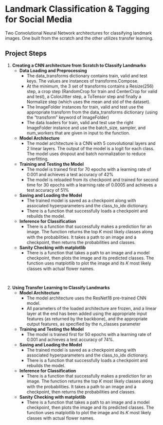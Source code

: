 # Landmark Classification & Tagging for Social Media
Two Convolutional Neural Network architectures for classifying landmark images. One built from the scratch and the other utilizes transfer learning. 

## Project Steps

1. **Creating a CNN architecture from Scratch to Classify Landmarks**
    - **Data Loading and Preprocessing**
        - The data_transforms dictionary contains train, valid and test keys. The values are instances of transforms.Compose. 
        - At the minimum, the 3 set of transforms contains a Resize(256) step, a crop step (RandomCrop for train and CenterCrop for valid and test), a ColorJitter step, a ToTensor step and finally a Normalize step (which uses the mean and std of the dataset). 
        - The ImageFolder instances for train, valid and test use the appropriate transform from the data_transforms dictionary (using the “transform” keyword of ImageFolder)
        - The data loaders for train, valid and test use the right ImageFolder instance and use the batch_size, sampler, and num_workers that are given in input to the function.
    - **Model Architecture**
        - The model architecture is a CNN with 5 convolutional layers and 2 linear layers. The output of the model is a logit for each class. The model uses dropout and batch normalization to reduce overfitting.
    - **Training and Testing the Model**
        - The model is trained first for 70 epochs with a learning rate of 0.001 and achieves a test accuracy of 42%
        - The model is reloaded from its checkpoint and trained for second time for 30 epochs with a learning rate of 0.0005 and achieves a test accuracy of 51%
    - **Saving and Loading the Model**
        - The trained model is saved as a checkpoint along with associated hyperparameters and the class_to_idx dictionary.
        - There is a function that successfully loads a checkpoint and rebuilds the model.
    -  **Inference for Classification**
        - There is a function that successfully makes a prediction for an image. The function returns the top 𝐾 most likely classes along with the probabilities. It takes a path to an image and a checkpoint, then returns the probabilities and classes.
    - **Sanity Checking with matplotlib**
        - There is a function that takes a path to an image and a model checkpoint, then plots the image and its predicted classes. The function uses matplotlib to plot the image and its 𝐾 most likely classes with actual flower names.  
<br>



2. **Using Transfer Learning to Classify Landmarks**
    - **Model Architecture**
        - The model architecture uses the ResNet18 pre-trained CNN model. 
        - All parameters of the loaded architecture are frozen, and a linear layer at the end has been added using the appropriate input features (as returned by the backbone), and the appropriate output features, as specified by the n_classes parameter
    - **Training and Testing the Model**
        - The model is trained first for 50 epochs with a learning rate of 0.001 and achieves a test accuracy of 74%.
    - **Saving and Loading the Model**
        - The trained model is saved as a checkpoint along with associated hyperparameters and the class_to_idx dictionary.
        - There is a function that successfully loads a checkpoint and rebuilds the model.
    -  **Inference for Classification**
        - There is a function that successfully makes a prediction for an image. The function returns the top 𝐾 most likely classes along with the probabilities. It takes a path to an image and a checkpoint, then returns the probabilities and classes.
    - **Sanity Checking with matplotlib**
        - There is a function that takes a path to an image and a model checkpoint, then plots the image and its predicted classes. The function uses matplotlib to plot the image and its 𝐾 most likely classes with actual flower names. 
